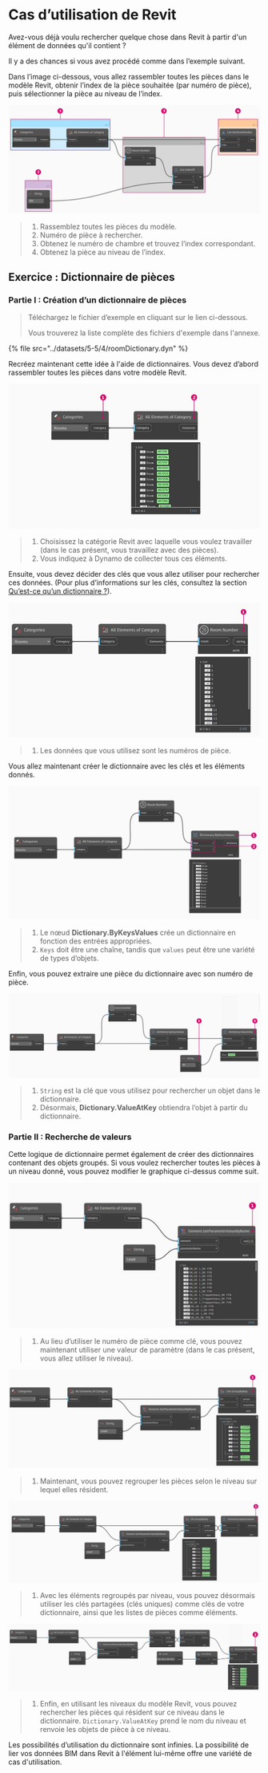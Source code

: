# Cas d’utilisation de Revit

Avez-vous déjà voulu rechercher quelque chose dans Revit à partir d'un élément de données qu'il contient ?

Il y a des chances si vous avez procédé comme dans l’exemple suivant.

Dans l’image ci-dessous, vous allez rassembler toutes les pièces dans le modèle Revit, obtenir l’index de la pièce souhaitée (par numéro de pièce), puis sélectionner la pièce au niveau de l’index.

![](../images/5-5/4/dictionary-collectroominrevitmodel.jpg)

> 1. Rassemblez toutes les pièces du modèle.
> 2. Numéro de pièce à rechercher.
> 3. Obtenez le numéro de chambre et trouvez l’index correspondant.
> 4. Obtenez la pièce au niveau de l’index.

## Exercice : Dictionnaire de pièces

### Partie I : Création d’un dictionnaire de pièces

> Téléchargez le fichier d’exemple en cliquant sur le lien ci-dessous.
>
> Vous trouverez la liste complète des fichiers d'exemple dans l'annexe.

{% file src="../datasets/5-5/4/roomDictionary.dyn" %}

Recréez maintenant cette idée à l'aide de dictionnaires. Vous devez d’abord rassembler toutes les pièces dans votre modèle Revit.

![](../images/5-5/4/dictionary-exerciseI-01.jpg)

> 1. Choisissez la catégorie Revit avec laquelle vous voulez travailler (dans le cas présent, vous travaillez avec des pièces).
> 2. Vous indiquez à Dynamo de collecter tous ces éléments.

Ensuite, vous devez décider des clés que vous allez utiliser pour rechercher ces données. (Pour plus d’informations sur les clés, consultez la section [Qu’est-ce qu’un dictionnaire ?](1-what-is-a-dictionary.md)).

![](../images/5-5/4/dictionary-exerciseI-02.jpg)

> 1. Les données que vous utilisez sont les numéros de pièce.

Vous allez maintenant créer le dictionnaire avec les clés et les éléments donnés.

![](../images/5-5/4/dictionary-exerciseI-03.jpg)

> 1. Le nœud **Dictionary.ByKeysValues** crée un dictionnaire en fonction des entrées appropriées.
> 2. `Keys` doit être une chaîne, tandis que `values` peut être une variété de types d’objets.

Enfin, vous pouvez extraire une pièce du dictionnaire avec son numéro de pièce.

![](../images/5-5/4/dictionary-exerciseI-04.jpg)

> 1. `String` est la clé que vous utilisez pour rechercher un objet dans le dictionnaire.
> 2. Désormais, **Dictionary.ValueAtKey** obtiendra l’objet à partir du dictionnaire.

### Partie II : Recherche de valeurs

Cette logique de dictionnaire permet également de créer des dictionnaires contenant des objets groupés. Si vous voulez rechercher toutes les pièces à un niveau donné, vous pouvez modifier le graphique ci-dessus comme suit.

![](../images/5-5/4/dictionary-exerciseII-01.jpg)

> 1. Au lieu d’utiliser le numéro de pièce comme clé, vous pouvez maintenant utiliser une valeur de paramètre (dans le cas présent, vous allez utiliser le niveau).

![](../images/5-5/4/dictionary-exerciseII-02.jpg)

> 1. Maintenant, vous pouvez regrouper les pièces selon le niveau sur lequel elles résident.

![](../images/5-5/4/dictionary-exerciseII-03.jpg)

> 1. Avec les éléments regroupés par niveau, vous pouvez désormais utiliser les clés partagées (clés uniques) comme clés de votre dictionnaire, ainsi que les listes de pièces comme éléments.

![](../images/5-5/4/dictionary-exerciseII-04.jpg)

> 1. Enfin, en utilisant les niveaux du modèle Revit, vous pouvez rechercher les pièces qui résident sur ce niveau dans le dictionnaire. `Dictionary.ValueAtKey` prend le nom du niveau et renvoie les objets de pièce à ce niveau.

Les possibilités d’utilisation du dictionnaire sont infinies. La possibilité de lier vos données BIM dans Revit à l'élément lui-même offre une variété de cas d'utilisation.
